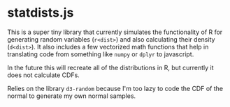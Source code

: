 # statdists.js

This is a super tiny library that currently simulates the functionality of R for generating random variables (`r<dist>`) and also calculating their density (`d<dist>`). It also includes a few vectorized math functions that help in translating code from something like `numpy` or `dplyr` to javascript. 

In the future this will recreate all of the distributions in R, but currently it does not calculate CDFs. 

Relies on the library `d3-random` because I'm too lazy to code the CDF of the normal to generate my own normal samples. 